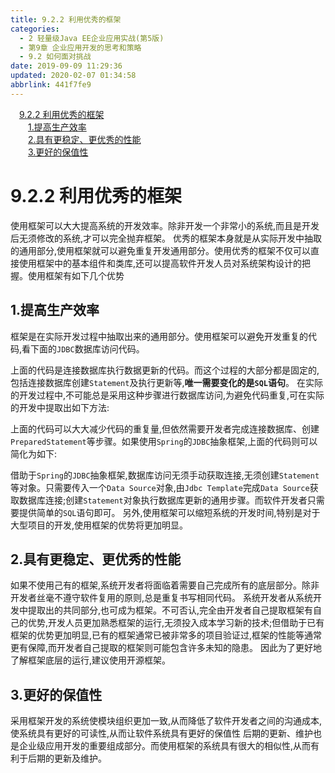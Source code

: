 ```yaml
---
title: 9.2.2 利用优秀的框架
categories: 
  - 2 轻量级Java EE企业应用实战(第5版)
  - 第9章 企业应用开发的思考和策略
  - 9.2 如何面对挑战
date: 2019-09-09 11:29:36
updated: 2020-02-07 01:34:58
abbrlink: 441f7fe9
---
```

<div id='my_toc'><a href="/JavaReadingNotes/441f7fe9/#9-2-2-利用优秀的框架" class="header_1">9.2.2 利用优秀的框架</a>&nbsp;<br><a href="/JavaReadingNotes/441f7fe9/#1-提高生产效率" class="header_2">1.提高生产效率</a>&nbsp;<br><a href="/JavaReadingNotes/441f7fe9/#2-具有更稳定、更优秀的性能" class="header_2">2.具有更稳定、更优秀的性能</a>&nbsp;<br><a href="/JavaReadingNotes/441f7fe9/#3-更好的保值性" class="header_2">3.更好的保值性</a>&nbsp;<br></div>
<style>.header_1{margin-left: 1em;}.header_2{margin-left: 2em;}.header_3{margin-left: 3em;}.header_4{margin-left: 4em;}.header_5{margin-left: 5em;}.header_6{margin-left: 6em;}</style>
<!--more-->
<script>if (navigator.platform.search('arm')==-1){document.getElementById('my_toc').style.display = 'none';}var e,p = document.getElementsByTagName('p');while (p.length>0) {e = p[0];e.parentElement.removeChild(e);}</script>

<!--end-->
<!--SSTStart-->
# 9.2.2 利用优秀的框架 #
使用框架可以大大提高系统的开发效率。除非开发一个非常小的系统,而且是开发后无须修改的系统,才可以完全抛弃框架。
优秀的框架本身就是从实际开发中抽取的通用部分,使用框架就可以避免重复开发通用部分。使用优秀的框架不仅可以直接使用框架中的基本组件和类库,还可以提高软件开发人员对系统架构设计的把握。使用框架有如下几个优势
## 1.提高生产效率 ##
框架是在实际开发过程中抽取出来的通用部分。使用框架可以避免开发重复的代码,看下面的`JDBC`数据库访问代码。





上面的代码是连接数据库执行数据更新的代码。而这个过程的大部分都是固定的,包括连接数据库创建`Statement`及执行更新等,**唯一需要变化的是`SQL`语句**。
在实际的开发过程中,不可能总是采用这种步骤进行数据库访问,为避免代码重复,可在实际的开发中提取出如下方法:




上面的代码可以大大减少代码的重复量,但依然需要开发者完成连接数据库、创建`PreparedStatement`等步骤。如果使用`Spring`的`JDBC`抽象框架,上面的代码则可以简化为如下:






借助于`Spring`的`JDBC`抽象框架,数据库访问无须手动获取连接,无须创建`Statement`等对象。只需要传入一个`Data Source`对象,由`Jdbc Template`完成`Data Source`获取数据库连接;创建`Statement`对象执行数据库更新的通用步骤。而软件开发者只需要提供简单的`SQL`语句即可。
另外,使用框架可以缩短系统的开发时间,特别是对于大型项目的开发,使用框架的优势将更加明显。




## 2.具有更稳定、更优秀的性能 ##
如果不使用己有的框架,系统开发者将面临着需要自己完成所有的底层部分。除非开发者丝毫不遵守软件复用的原则,总是重复书写相同代码。
系统开发者从系统开发中提取出的共同部分,也可成为框架。不可否认,完全由开发者自己提取框架有自己的优势,开发人员更加熟悉框架的运行,无须投入成本学习新的技术;但借助于已有框架的优势更加明显,已有的框架通常已被非常多的项目验证过,框架的性能等通常更有保障,而开发者自己提取的框架则可能包含许多未知的隐患。
因此为了更好地了解框架底层的运行,建议使用开源框架。
## 3.更好的保值性 ##
采用框架开发的系统使模块组织更加一致,从而降低了软件开发者之间的沟通成本,使系统具有更好的可读性,从而让软件系统具有更好的保值性
后期的更新、维护也是企业级应用开发的重要组成部分。而使用框架的系统具有很大的相似性,从而有利于后期的更新及维护。
<!--SSTStop-->

